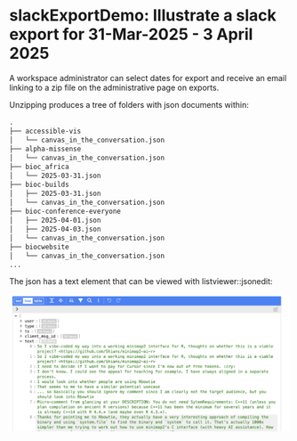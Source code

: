 # slackExportDemo: Illustrate a slack export for 31-Mar-2025 - 3 April 2025

A workspace administrator can select dates for export and receive an email linking
to a zip file on the administrative page on exports.

Unzipping produces a tree of folders with json documents within:
```
.
├── accessible-vis
│   └── canvas_in_the_conversation.json
├── alpha-missense
│   └── canvas_in_the_conversation.json
├── bioc_africa
│   └── 2025-03-31.json
├── bioc-builds
│   ├── 2025-03-31.json
│   └── canvas_in_the_conversation.json
├── bioc-conference-everyone
│   ├── 2025-04-01.json
│   ├── 2025-04-03.json
│   └── canvas_in_the_conversation.json
├── biocwebsite
│   └── canvas_in_the_conversation.json
...
```

The json has a text element that can be viewed with listviewer::jsonedit:

![listview](./minimap2.png)
